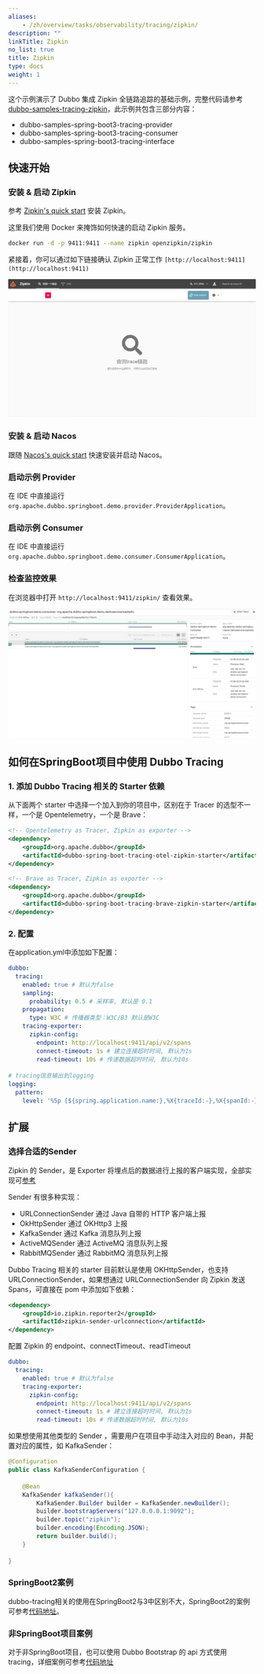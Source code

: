 ```yaml
---
aliases:
    - /zh/overview/tasks/observability/tracing/zipkin/
description: ""
linkTitle: Zipkin
no_list: true
title: Zipkin
type: docs
weight: 1
---
```


这个示例演示了 Dubbo 集成 Zipkin 全链路追踪的基础示例，完整代码请参考 <a href="https://github.com/apache/dubbo-samples/tree/master/4-governance/dubbo-samples-spring-boot3-tracing" target="_blank">dubbo-samples-tracing-zipkin</a>，此示例共包含三部分内容：

* dubbo-samples-spring-boot3-tracing-provider
* dubbo-samples-spring-boot3-tracing-consumer
* dubbo-samples-spring-boot3-tracing-interface

## 快速开始

### 安装 & 启动 Zipkin

参考 [Zipkin's quick start](https://zipkin.io/pages/quickstart.html) 安装 Zipkin。

这里我们使用 Docker 来掩饰如何快速的启动 Zipkin 服务。

```bash
docker run -d -p 9411:9411 --name zipkin openzipkin/zipkin
```

紧接着，你可以通过如下链接确认 Zipkin 正常工作 `[http://localhost:9411](http://localhost:9411)`

![zipkin_home](/imgs/v3/tasks/observability/tracing/zipkin_home.png)

### 安装 & 启动 Nacos

跟随 [Nacos's quick start](https://nacos.io/zh-cn/docs/v2/quickstart/quick-start.html) 快速安装并启动 Nacos。

### 启动示例 Provider

在 IDE 中直接运行 `org.apache.dubbo.springboot.demo.provider.ProviderApplication`。

### 启动示例 Consumer

在 IDE 中直接运行 `org.apache.dubbo.springboot.demo.consumer.ConsumerApplication`。

### 检查监控效果

在浏览器中打开 `http://localhost:9411/zipkin/` 查看效果。

![zipkin.png](/imgs/v3/tasks/observability/tracing/zipkin.png)

## 如何在SpringBoot项目中使用 Dubbo Tracing

### 1. 添加 Dubbo Tracing 相关的 Starter 依赖

从下面两个 starter 中选择一个加入到你的项目中，区别在于 Tracer 的选型不一样，一个是 Opentelemetry，一个是 Brave：

```xml
<!-- Opentelemetry as Tracer, Zipkin as exporter -->
<dependency>
    <groupId>org.apache.dubbo</groupId>
    <artifactId>dubbo-spring-boot-tracing-otel-zipkin-starter</artifactId>
</dependency>
```

```xml
<!-- Brave as Tracer, Zipkin as exporter -->
<dependency>
    <groupId>org.apache.dubbo</groupId>
    <artifactId>dubbo-spring-boot-tracing-brave-zipkin-starter</artifactId>
</dependency>
```

### 2. 配置

在application.yml中添加如下配置：

```yaml
dubbo:
  tracing:
    enabled: true # 默认为false
    sampling:
      probability: 0.5 # 采样率, 默认是 0.1
    propagation:
      type: W3C # 传播器类型：W3C/B3 默认是W3C
    tracing-exporter:
      zipkin-config:
        endpoint: http://localhost:9411/api/v2/spans
        connect-timeout: 1s # 建立连接超时时间, 默认为1s
        read-timeout: 10s # 传递数据超时时间, 默认为10s

# tracing信息输出到logging
logging:
  pattern:
    level: '%5p [${spring.application.name:},%X{traceId:-},%X{spanId:-}]'
```

## 扩展

### 选择合适的Sender

Zipkin 的 Sender，是 Exporter 将埋点后的数据进行上报的客户端实现，全部实现可[参考](https://github.com/openzipkin/zipkin-reporter-java)

Sender 有很多种实现：

* URLConnectionSender 通过 Java 自带的 HTTP 客户端上报
* OkHttpSender 通过 OKHttp3 上报
* KafkaSender 通过 Kafka 消息队列上报
* ActiveMQSender 通过 ActiveMQ 消息队列上报
* RabbitMQSender 通过 RabbitMQ 消息队列上报

Dubbo Tracing 相关的 starter 目前默认是使用 OKHttpSender，也支持 URLConnectionSender，如果想通过 URLConnectionSender 向 Zipkin 发送 Spans，可直接在 pom 中添加如下依赖：

```xml
<dependency>
    <groupId>io.zipkin.reporter2</groupId>
    <artifactId>zipkin-sender-urlconnection</artifactId>
</dependency>
```

配置 Zipkin 的 endpoint、connectTimeout、readTimeout

```yaml
dubbo:
  tracing:
    enabled: true # 默认为false
    tracing-exporter:
      zipkin-config:
        endpoint: http://localhost:9411/api/v2/spans
        connect-timeout: 1s # 建立连接超时时间, 默认为1s
        read-timeout: 10s # 传递数据超时时间, 默认为10s
```

如果想使用其他类型的 Sender ，需要用户在项目中手动注入对应的 Bean，并配置对应的属性，如 KafkaSender：

```java
@Configuration
public class KafkaSenderConfiguration {

    @Bean
    KafkaSender kafkaSender(){
        KafkaSender.Builder builder = KafkaSender.newBuilder();
        builder.bootstrapServers("127.0.0.0.1:9092");
        builder.topic("zipkin");
        builder.encoding(Encoding.JSON);
        return builder.build();
    }

}
```

### SpringBoot2案例

dubbo-tracing相关的使用在SpringBoot2与3中区别不大，SpringBoot2的案例可参考[代码地址](https://github.com/conghuhu/dubbo-samples/tree/master/4-governance/dubbo-samples-tracing/dubbo-samples-spring-boot-tracing-zipkin)。

### 非SpringBoot项目案例

对于非SpringBoot项目，也可以使用 Dubbo Bootstrap 的 api 方式使用 tracing，详细案例可参考[代码地址](https://github.com/conghuhu/dubbo-samples/tree/master/4-governance/dubbo-samples-tracing/dubbo-sample-api-tracing-otel-zipkin)
